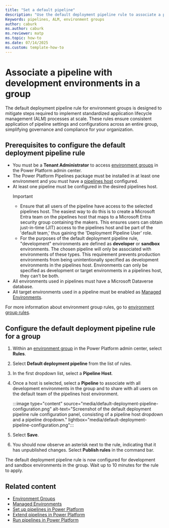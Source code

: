 ```yaml
---
title: "Set a default pipeline"
description: "Use the default deployment pipeline rule to associate a pipeline with all development environments in an environment group with Power Platform."
Keywords: pipelines, ALM, environment groups
author: caburk
ms.author: caburk
ms.reviewer: matp
ms.topic: how-to
ms.date: 07/14/2025
ms.custom: template-how-to
---
```

# Associate a pipeline with development environments in a group

The default deployment pipeline rule for environment groups is designed to mitigate steps required to implement standardized application lifecycle management (ALM) processes at scale. These rules ensure consistent application of pipeline settings and configurations across an entire group, simplifying governance and compliance for your organization.

## Prerequisites to configure the default deployment pipeline rule

- You must be a **Tenant Administrator** to access [environment groups](../admin/environment-groups.md) in the Power Platform admin center.
- The Power Platform Pipelines package must be installed in at least one environment and you must have a [pipelines host](set-up-pipelines.md) configured.
- At least one pipeline must be configured in the desired pipelines host.
  > [!IMPORTANT]
  > - Ensure that all users of the pipeline have access to the selected pipelines host. The easiest way to do this is to create a Microsoft Entra team on the pipelines host that maps to a Microsoft Entra security group containing the makers. This ensures users can obtain just-in-time (JIT) access to the pipelines host and be part of the 'default team,' thus gaining the 'Deployment Pipeline User' role.
  > - For the purposes of the default deployment pipeline rule, "development" environments are defined as **developer** or **sandbox** environments. The chosen pipeline will only be associated with environments of these types. This requirement prevents production environments from being unintentionally specified as development environments in the pipelines host. Environments can only be specified as development or target environments in a pipelines host, they can't be both.
- All environments used in pipelines must have a Microsoft Dataverse database.
- All target environments used in a pipeline must be enabled as [Managed Environments](../admin/managed-environment-overview.md).

For more information about environment group rules, go to [environment group rules](../admin/environment-groups.md#rules).

## Configure the default deployment pipeline rule for a group

1. Within an [environment group](../admin/environment-groups.md) in the Power Platform admin center, select **Rules**.
1. Select **Default deployment pipeline** from the list of rules.
1. In the first dropdown list, select a **Pipeline Host**.
1. Once a host is selected, select a **Pipeline** to associate with all development environments in the group and to share with all users on the default team of the pipelines host environment. 

   :::image type="content" source="media/default-deployment-pipeline-configuration.png" alt-text="Screenshot of the default deployment pipeline rule configuration panel, consisting of a pipeline host dropdown and a pipeline dropdown." lightbox="media/default-deployment-pipeline-configuration.png":::

1. Select **Save**.
1. You should now observe an asterisk next to the rule, indicating that it has unpublished changes. Select **Publish rules** in the command bar.

The default deployment pipeline rule is now configured for development and sandbox environments in the group. Wait up to 10 minutes for the rule to apply.

## Related content

- [Environment Groups](../admin/environment-groups.md)
- [Managed Environments](../admin/managed-environment-overview.md)
- [Set up pipelines in Power Platform](set-up-pipelines.md)
- [Extend pipelines in Power Platform](extend-pipelines.md)
- [Run pipelines in Power Platform](run-pipeline.md)
